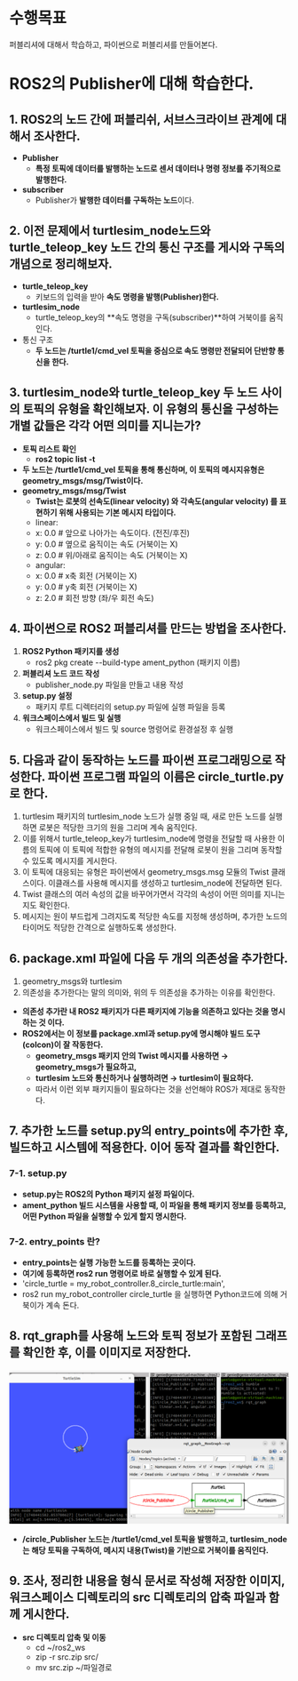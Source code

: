 # 수행목표
퍼블리셔에 대해서 학습하고, 파이썬으로 퍼블리셔를 만들어본다.

# ROS2의 Publisher에 대해 학습한다.
## 1. ROS2의 노드 간에 퍼블리쉬, 서브스크라이브 관계에 대해서 조사한다.
 - **Publisher**
     - **특정 토픽에 데이터를 발행하는 노드로 센서 데이터나 명령 정보를 주기적으로 발행한다.**
 - **subscriber**
     - Publisher가 **발행한 데이터를 구독하는 노드**이다.

## 2. 이전 문제에서 turtlesim_node노드와 turtle_teleop_key 노드 간의 통신 구조를 게시와 구독의 개념으로 정리해보자.
 - **turtle_teleop_key**
     - 키보드의 입력을 받아 **속도 명령을 발행(Publisher)한다.**
 - **turtlesim_node**
     - turtle_teleop_key의 **속도 명령을 구독(subscriber)**하여 거북이를 움직인다.
 - 통신 구조
    - **두 노드는 /turtle1/cmd_vel 토픽을 중심으로 속도 명령만 전달되어 단반향 통신을 한다.**

## 3. turtlesim_node와 turtle_teleop_key 두 노드 사이의 토픽의 유형을 확인해보자. 이 유형의 통신을 구성하는 개별 값들은 각각 어떤 의미를 지니는가?
 - **토픽 리스트 확인**
     - **ros2 topic list -t**
 - **두 노드는 /turtle1/cmd_vel 토픽을 통해 통신하며, 이 토픽의 메시지유형은 geometry_msgs/msg/Twist이다.**
 - **geometry_msgs/msg/Twist**
     - **Twist는 로봇의 선속도(linear velocity) 와 각속도(angular velocity) 를 표현하기 위해 사용되는 기본 메시지 타입이다.**
     - linear:
     -   x: 0.0  # 앞으로 나아가는 속도이다. (전진/후진)
     -   y: 0.0  # 옆으로 움직이는 속도 (거북이는 X)
     -   z: 0.0  # 위/아래로 움직이는 속도 (거북이는 X)
     - angular:
     -   x: 0.0  # x축 회전 (거북이는 X)
     -   y: 0.0  # y축 회전 (거북이는 X)
     -   z: 2.0  # 회전 방향 (좌/우 회전 속도)

## 4. 파이썬으로 ROS2 퍼블리셔를 만드는 방법을 조사한다.
1. **ROS2 Python 패키지를 생성**
     - ros2 pkg create --build-type ament_python (패키지 이름)
2. **퍼블리셔 노드 코드 작성**
     - publisher_node.py 파일을 만들고 내용 작성
3. **setup.py 설정**
     - 패키지 루트 디렉터리의 setup.py 파일에 실행 파일을 등록
4. **워크스페이스에서 빌드 및 실행**   
     - 워크스페이스에서 빌드 및 source 명령어로 환경설정 후 실행
     
## 5. 다음과 같이 동작하는 노드를 파이썬 프로그래밍으로 작성한다. 파이썬 프로그램 파일의 이름은 circle_turtle.py로 한다.
1. turtlesim 패키지의 turtlesim_node 노드가 실행 중일 때, 새로 만든 노드를 실행하면 로봇은 적당한 크기의 원을 그리며 계속 움직인다.
2. 이를 위해서 turtle_teleop_key가 turtlesim_node에 명령을 전달할 때 사용한 이름의 토픽에 이 토픽에 적합한 유형의 메시지를 전달해 로봇이 원을 그리며 동작할 수 있도록 메시지를 게시한다.
3. 이 토픽에 대응되는 유형은 파이썬에서 geometry_msgs.msg 모듈의 Twist 클래스이다. 이클래스를 사용해 메시지를 생성하고 turtlesim_node에 전달하면 된다.
4. Twist 클래스의 여러 속성의 값을 바꾸어가면서 각각의 속성이 어떤 의미를 지니는지도 확인한다.
5. 메시지는 원이 부드럽게 그려지도록 적당한 속도를 지정해 생성하며, 추가한 노드의 타이머도 적당한 간격으로 실행하도록 생성한다.

## 6. package.xml 파일에 다음 두 개의 의존성을 추가한다.
1. geometry_msgs와 turtlesim
2. 의존성을 추가한다는 말의 의미와, 위의 두 의존성을 추가하는 이유를 확인한다.

 - **의존성 추가란 내 ROS2 패키지가 다른 패키지에 기능을 의존하고 있다는 것을 명시하는 것 이다.**
 - **ROS2에서는 이 정보를 package.xml과 setup.py에 명시해야 빌드 도구(colcon)이 잘 작동한다.**
     - **geometry_msgs 패키지 안의 Twist 메시지를 사용하면 → geometry_msgs가 필요하고,**
     - **turtlesim 노드와 통신하거나 실행하려면 → turtlesim이 필요하다.**
     - 따라서 이런 외부 패키지들이 필요하다는 것을 선언해야 ROS가 제대로 동작한다.

## 7. 추가한 노드를 setup.py의 entry_points에 추가한 후, 빌드하고 시스템에 적용한다. 이어 동작 결과를 확인한다.
### 7-1. setup.py
 - **setup.py는 ROS2의 Python 패키지 설정 파일이다.**
 - **ament_python 빌드 시스템을 사용할 때, 이 파일을 통해 패키지 정보를 등록하고, 어떤 Python 파일을 실행할 수 있게 할지 명시한다.**
### 7-2. entry_points 란?
 - **entry_points는 실행 가능한 노드를 등록하는 곳이다.**
 - **여기에 등록하면 ros2 run 명령어로 바로 실행할 수 있게 된다.**
 - 'circle_turtle = my_robot_controller.8_circle_turtle:main',
 - ros2 run my_robot_controller circle_turtle 을 실행하면 Python코드에 의해 거북이가 계속 돈다.

## 8. rqt_graph를 사용해 노드와 토픽 정보가 포함된 그래프를 확인한 후, 이를 이미지로 저장한다.
<img src="8_1_screen_capture.png" alt="demo image" width="800"/>

 - **/circle_Publisher 노드는 /turtle1/cmd_vel 토픽을 발행하고, turtlesim_node는 해당 토픽을 구독하여, 메시지 내용(Twist)을 기반으로 거북이를 움직인다.**

## 9. 조사, 정리한 내용을 형식 문서로 작성해 저장한 이미지, 워크스페이스 디렉토리의 src 디렉토리의 압축 파일과 함께 게시한다.
- **src 디렉토리 압축 및 이동**
     - cd ~/ros2_ws
     - zip -r src.zip src/
     - mv src.zip ~/파일경로
